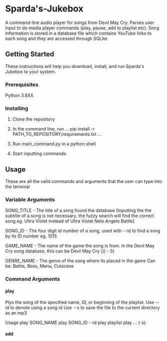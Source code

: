 # Sparda's-Jukebox

A command-line audio player for songs from Devil May Cry. Parses user input to do media player commands (play, pause, add to playlist etc). Song information is stored in a database file which contains YouTube links to each song and they are accessed through SQLite. 

## Getting Started

These instructions will help you download, install, and run Sparda's Jukebox to your system.

### Prerequisites

Python 3.8XX

### Installing

1. Clone the repository

2. In the command line, run 
...
pip install -r PATH_TO_REPOSITORY/requirements.txt
...
3. Run main_command.py in a python shell

4. Start inputting commands

## Usage

These are all the valid commands and arguments that the user can type into the terminal

### Variable Arguments

SONG_TITLE - The title of a song found the database
(Inputting the the subtitle of a song is not necessary, the fuzzy search will find the correct song eg. Ultra Violet instead of Ultra Violet Nelo Angelo Battle]

SONG_ID - The four digit id number of a song, used with --id to find a song by its ID number eg. 1015

GAME_NAME - The name of the game the song is from. In the Devil May Cry song database, this can be Devil May Cry (() - 5)

GENRE_NAME - The genre of the song where its placed in the game
Can be: Battle, Boss, Menu, Cutscene

### Command Arguments

#### play

Plys the song of the specified name, ID, or beginning of the playlist. 
Use --id to denote using a song id
Use --s to save the file to the current directory as an mp3

Usage 
play SONG_NAME
play SONG_ID --id
play playlist
play ... (-s)

#### add 
